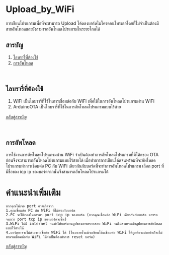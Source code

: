 # Upload_by_WiFi
  การเขียนโปรแกรมเพื่อที่จะสามารถ Upload โค้ดลงบอร์ดไมโครคอนโทรเลอโดยที่ไม่จำเป็นต้องมีสายอัพโหลดและยังสามารถอัพโหลดโปรแกรมในระยะไกลได้

## <a name="content"></a> สารบัญ
1. [ไลบรารี่ที่ต้องใช้](#library)
2. [การอัพโหลด](#use)
<br/>

## <a name="library"></a> ไลบรารี่ที่ต้องใช้
 1. WiFi เป็นไลบรารี่ที่ใช้ในการเชื่อมต่อกับ WiFi เพื่อใช้ในการอัพโหลดโปรแกรมผ่าน WiFi
 2. ArduinoOTA เป็นไลบรารี่ที่ใช้ในการอัพโหลดโปรแกรมแบบไร้สาย

[กลับสู่สารบัญ](#content)

<br/>

## <a name="use"></a> การอัพโหลด
  การใช้งานการอัพโหลดโปรแกรมผ่าน WiFi จำเป้นต้องทำการอัพโหลดโปรแกรมที่มีโค้ดของ OTA ก่อนจึงจะสามารถอัพโหลดโปรแกรมแบบไร้สายได้ 
  เมื่อทำการการเขียนโค้ดจนพร้อมที่จะอัพโหลดโปรแกรมทำการเชื่อมต่อ PC กับ WiFi เดียวกันกับบอร์ดที่จะทำการอัพโหลดโปรแกรม เลือก port ที่มีชื่อของ icp ip ของบอร์ดจากนั้นจึงสามารถอัพโหลดโปรแกรมได้
  # คำแนะนำเพิ่มเติม
    หากคุณไม่เจอ port อาจเกิดจาก
    1.คุณเชื่อมต่อ PC กับ WiFi ที่ไม่ตรงกับบอร์ด
    2.PC จะใช้เวลาในการหา port icp ip ของบอร์ด (หากคุณเชื่อมต่อ WiFi เดียวกันกับบอร์ด ควรรอจนกว่า port tcp ip ของบอร์ดจะขึ้น)
    3.WiFi ไม่มี internet จนทำให้บอร์ดวนลูปของการตรวจสอบ WiFi จนไม่สามารถเข้าลูปของการอัพโหลดแบบไร้สายได้
    4.บอร์ดอาจจะไม่สามารถเชื่อต่อ WiFi ได้ (ในบางครั้งแม้จะเขียนโค้ดเชื่อมต่อ WiFi ได้ถูกต้องแต่บอร์ดก็จะไม่สามรถเชื่อมต่อกับ WiFi ได้จำเป็นต้องทำการ reset บอร์ด)

[กลับสู่สารบัญ](#content)

<br/>
